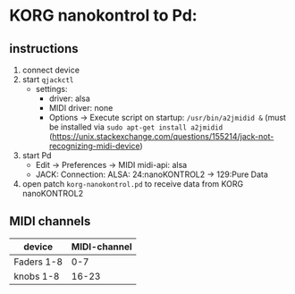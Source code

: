 # KORG nanokontrol to Pd:

## instructions

1. connect device
2. start `qjackctl`
    - settings:
        - driver: alsa
        - MIDI driver: none
        - Options → Execute script on startup: `/usr/bin/a2jmidid &` (must be installed via `sudo apt-get install a2jmidid` (https://unix.stackexchange.com/questions/155214/jack-not-recognizing-midi-device)
3. start Pd
    - Edit → Preferences → MIDI midi-api: alsa
    - JACK: Connection: ALSA: 24:nanoKONTROL2 → 129:Pure Data
4. open patch `korg-nanokontrol.pd` to receive data from KORG nanoKONTROL2

## MIDI channels

device     | MIDI-channel
-----------|-------------
Faders 1-8 | 0-7
knobs 1-8  | 16-23